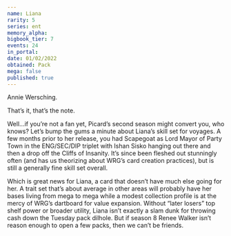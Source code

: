 ```yaml
---
name: Liana
rarity: 5
series: ent
memory_alpha:
bigbook_tier: 7
events: 24
in_portal:
date: 01/02/2022
obtained: Pack
mega: false
published: true
---
```


Annie Wersching.

That’s it, that’s the note.

Well…if you’re not a fan yet, Picard’s second season might convert you, who knows? Let’s bump the gums a minute about Liana’s skill set for voyages. A few months prior to her release, you had Scapegoat as Lord Mayor of Party Town in the ENG/SEC/DIP triplet with Ishan Sisko hanging out there and then a drop off the Cliffs of Insanity. It’s since been fleshed out stunningly often (and has us theorizing about WRG’s card creation practices), but is still a generally fine skill set overall.

Which is great news for Liana, a card that doesn’t have much else going for her. A trait set that’s about average in other areas will probably have her bases living from mega to mega while a modest collection profile is at the mercy of WRG’s dartboard for value expansion. Without “later losers” top shelf power or broader utility, Liana isn’t exactly a slam dunk for throwing cash down the Tuesday pack dilhole. But if season 8 Renee Walker isn’t reason enough to open a few packs, then we can’t be friends.

